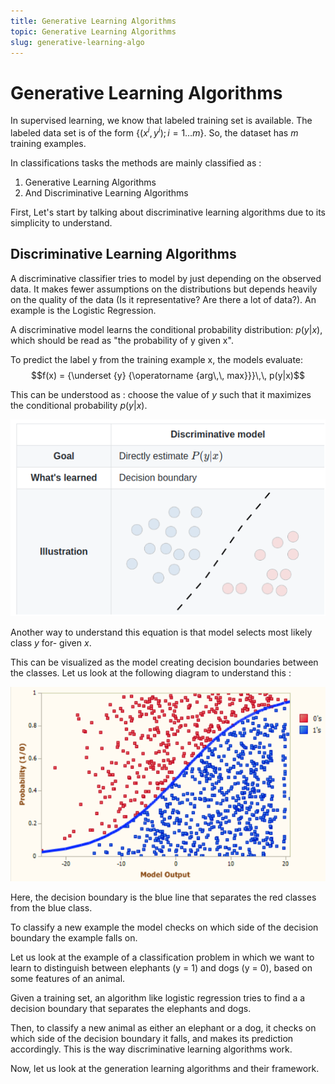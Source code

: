 ```yaml
---
title: Generative Learning Algorithms
topic: Generative Learning Algorithms
slug: generative-learning-algo
---
```


# Generative Learning Algorithms

In supervised learning, we know that labeled training set is available. The labeled data set is of the form $\{(x^i,y^i); i = 1\ldots m\}$. So, the dataset has $m$ training examples. 

In classifications tasks the methods are mainly classified as :

1. Generative Learning Algorithms
2. And Discriminative Learning Algorithms

First, Let's start by talking about discriminative learning algorithms due to its simplicity to understand.

## Discriminative Learning Algorithms

A discriminative classifier tries to model by just depending on the observed data. It makes fewer assumptions on the distributions but depends heavily on the quality of the data (Is it representative? Are there a lot of data?). An example is the Logistic Regression.

A discriminative model learns the conditional probability distribution: $p(y|x)$, which should be read as "the probability of y given x".

To predict the label y from the training example x, the models evaluate:
$$f(x) = {\underset {y} {\operatorname {arg\,\, max}}}\,\, p(y|x)$$

This can be understood as : choose the value of $y$ such that it maximizes the conditional probability $p(y|x)$.

![Discriminative-Model](./images/discriminative-learning-algo.png)

Another way to understand this equation is that model selects most likely class $y$ for- given $x$. 

This can be visualized as the model creating decision boundaries between the classes. Let us look at the following diagram to understand this :

![Classification-Decision_Boundary](./images/decision-boundary-classification-disc.png)

Here, the decision boundary is the blue line that separates the red classes from the blue class.

To classify a new example the model checks on which side of the decision boundary the example falls on.

Let us look at the example of a classification problem in which we want to learn to distinguish between elephants (y = 1) and dogs (y = 0), based on some features of an animal.

Given a training set, an algorithm like logistic regression tries to find a a decision boundary that separates the elephants and dogs. 

Then, to classify a new animal as either an elephant or a dog, it checks on which side of the decision boundary it falls, and makes its prediction accordingly. This is the way discriminative learning algorithms work.

Now, let us look at the generation learning algorithms and their framework.





